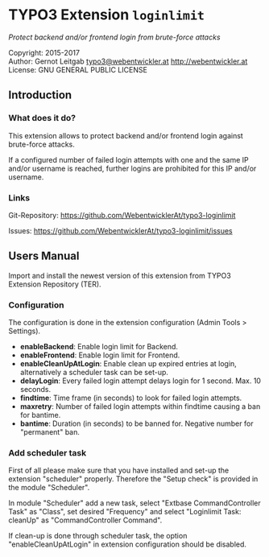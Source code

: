 # TYPO3 Extension `loginlimit`

_Protect backend and/or frontend login from brute-force attacks_

Copyright: 2015-2017 \
Author: Gernot Leitgab <typo3@webentwickler.at> http://webentwickler.at \
License: GNU GENERAL PUBLIC LICENSE

## Introduction

### What does it do?

This extension allows to protect backend and/or frontend login against brute-force attacks.

If a configured number of failed login attempts with one and the same IP and/or username is reached, further logins are prohibited for this IP and/or username.

### Links

Git-Repository: https://github.com/WebentwicklerAt/typo3-loginlimit

Issues: https://github.com/WebentwicklerAt/typo3-loginlimit/issues

## Users Manual

Import and install the newest version of this extension from TYPO3 Extension Repository (TER).

### Configuration

The configuration is done in the extension configuration (Admin Tools > Settings).

* **enableBackend**: Enable login limit for Backend.
* **enableFrontend**: Enable login limit for Frontend.
* **enableCleanUpAtLogin**: Enable clean up expired entries at login, alternatively a scheduler task can be set-up.
* **delayLogin**: Every failed login attempt delays login for 1 second. Max. 10 seconds.
* **findtime**: Time frame (in seconds) to look for failed login attempts.
* **maxretry**: Number of failed login attempts within findtime causing a ban for bantime.
* **bantime**: Duration (in seconds) to be banned for. Negative number for "permanent" ban.

### Add scheduler task

First of all please make sure that you have installed and set-up the extension "scheduler" properly. Therefore the "Setup check" is provided in the module "Scheduler".

In module "Scheduler" add a new task, select "Extbase CommandController Task" as "Class", set desired "Frequency" and select "Loginlimit Task: cleanUp" as "CommandController Command".

If clean-up is done through scheduler task, the option "enableCleanUpAtLogin" in extension configuration should be disabled.
